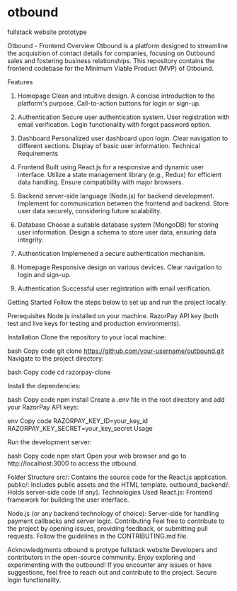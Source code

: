 # otbound
fullstack website prototype

Otbound - Frontend
Overview
Otbound is a platform designed to streamline the acquisition of contact details for companies, focusing on Outbound sales and fostering business relationships. This repository contains the frontend codebase for the Minimum Viable Product (MVP) of Otbound.

Features
1. Homepage
Clean and intuitive design.
A concise introduction to the platform's purpose.
Call-to-action buttons for login or sign-up.
2. Authentication
Secure user authentication system.
User registration with email verification.
Login functionality with forgot password option.
3. Dashboard
Personalized user dashboard upon login.
Clear navigation to different sections.
Display of basic user information.
Technical Requirements
1. Frontend
Built using React.js for a responsive and dynamic user interface.
Utilize a state management library (e.g., Redux) for efficient data handling.
Ensure compatibility with major browsers.
2. Backend
 server-side language (Node.js) for backend development.
Implement for communication between the frontend and backend.
Store user data securely, considering future scalability.
3. Database
Choose a suitable database system (MongoDB) for storing user information.
Design a schema to store user data, ensuring data integrity.
4. Authentication
Implemened a secure authentication mechanism.

1. Homepage
Responsive design on various devices.
Clear navigation to login and sign-up.
2. Authentication
Successful user registration with email verification.

Getting Started
Follow the steps below to set up and run the project locally:

Prerequisites
Node.js installed on your machine.
RazorPay API key (both test and live keys for testing and production environments).

Installation
Clone the repository to your local machine:

bash
Copy code
git clone https://github.com/your-username/outbound.git
Navigate to the project directory:

bash
Copy code
cd razorpay-clone

Install the dependencies:

bash
Copy code
npm install
Create a .env file in the root directory and add your RazorPay API keys:

env
Copy code
RAZORPAY_KEY_ID=your_key_id
RAZORPAY_KEY_SECRET=your_key_secret
Usage

Run the development server:

bash
Copy code
npm start
Open your web browser and go to http://localhost:3000 to access the otbound.

Folder Structure
src/: Contains the source code for the React.js application.
public/: Includes public assets and the HTML template.
outbound_backend/: Holds server-side code (if any).
Technologies Used
React.js: Frontend framework for building the user interface.

Node.js (or any backend technology of choice): Server-side for handling payment callbacks and server logic.
Contributing
Feel free to contribute to the project by opening issues, providing feedback, or submitting pull requests. Follow the guidelines in the CONTRIBUTING.md file.

Acknowledgments
otbound is protype fullstack website
Developers and contributors in the open-source community.
Enjoy exploring and experimenting with the outbound! If you encounter any issues or have suggestions, feel free to reach out and contribute to the project.
Secure login functionality.


